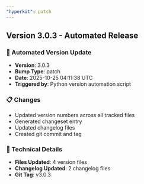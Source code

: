 ```yaml
---
"hyperkit": patch
---
```


## Version 3.0.3 - Automated Release

### 🚀 Automated Version Update
- **Version**: 3.0.3
- **Bump Type**: patch
- **Date**: 2025-10-25 04:11:38 UTC
- **Triggered by**: Python version automation script

### 📋 Changes
- Updated version numbers across all tracked files
- Generated changeset entry
- Updated changelog files
- Created git commit and tag

### 🔧 Technical Details
- **Files Updated**: 4 version files
- **Changelog Updated**: 2 changelog files
- **Git Tag**: v3.0.3
